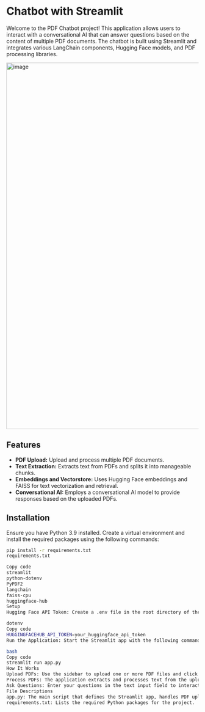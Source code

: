 # Chatbot with Streamlit

Welcome to the PDF Chatbot project! This application allows users to interact with a conversational AI that can answer questions based on the content of multiple PDF documents. The chatbot is built using Streamlit and integrates various LangChain components, Hugging Face models, and PDF processing libraries.

<img width="960" alt="image" src="https://github.com/user-attachments/assets/b8e1d742-d6cb-4da1-ac0f-9c224e995b74">

## Features

- **PDF Upload:** Upload and process multiple PDF documents.
- **Text Extraction:** Extracts text from PDFs and splits it into manageable chunks.
- **Embeddings and Vectorstore:** Uses Hugging Face embeddings and FAISS for text vectorization and retrieval.
- **Conversational AI:** Employs a conversational AI model to provide responses based on the uploaded PDFs.

## Installation

Ensure you have Python 3.9 installed. Create a virtual environment and install the required packages using the following commands:

```bash
pip install -r requirements.txt
requirements.txt

Copy code
streamlit
python-dotenv
PyPDF2
langchain
faiss-cpu
huggingface-hub
Setup
Hugging Face API Token: Create a .env file in the root directory of the project and add your Hugging Face API token:

dotenv
Copy code
HUGGINGFACEHUB_API_TOKEN=your_huggingface_api_token
Run the Application: Start the Streamlit app with the following command:

bash
Copy code
streamlit run app.py
How It Works
Upload PDFs: Use the sidebar to upload one or more PDF files and click "Process".
Process PDFs: The application extracts and processes text from the uploaded PDFs, splits it into chunks, and creates a vector store for efficient search and retrieval.
Ask Questions: Enter your questions in the text input field to interact with the chatbot. The chatbot will search for relevant information from the PDFs and provide a response.
File Descriptions
app.py: The main script that defines the Streamlit app, handles PDF uploads, processes text, and manages the conversation with the chatbot.
requirements.txt: Lists the required Python packages for the project.      
